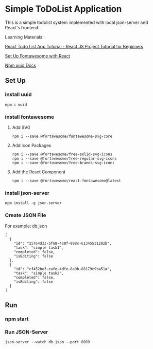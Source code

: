 # Simple ToDoList Application

This is a simple todolist system implemented with local json-server and React's frontend.

Learning Materials:

[React Todo List App Tutorial - React JS Project Tutorial for Beginners](https://www.youtube.com/watch?v=LoYbN6qoQHA)

[Set Up Fontawesome with React](https://fontawesome.com/docs/web/use-with/react/)

[Npm uuid Docs](https://www.npmjs.com/package/uuid)

## Set Up

### install uuid

`npm i uuid`

### install fontawesome

1. Add SVG

   `npm i --save @fortawesome/fontawesome-svg-core`
2. Add Icon Packages

   ```
   npm i --save @fortawesome/free-solid-svg-icons
   npm i --save @fortawesome/free-regular-svg-icons
   npm i --save @fortawesome/free-brands-svg-icons
   ```
3. Add the React Component

   `npm i --save @fortawesome/react-fontawesome@latest`

### install json-server

`npm install -g json-server`

### Create JSON File

 For example:  db.json

```
[
  {
    "id": "25764d33-5f68-4c0f-998c-61345531282b",
    "task": "simple task1",
    "completed": false,
    "isEditing": false
  },
  {
    "id": "cf452be3-cafe-4dfe-8a0b-88179c9ba51a",
    "task": "simple task2",
    "completed": false,
    "isEditing": false
  }
]
```


## Run

### npm start

### Run JSON-Server

`json-server --watch db.json --port 8000`
